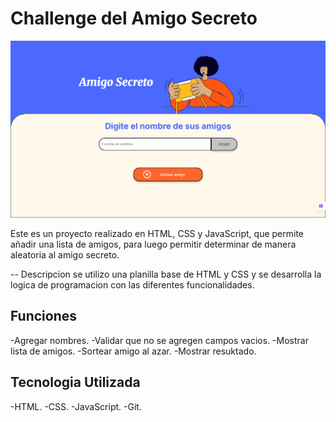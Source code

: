 <h1>Challenge del Amigo Secreto</h1>
<img src="imagen-amigo.png" alt = "imagen de la portada del amigo secreto">

<p> Este es un proyecto realizado en HTML, CSS y JavaScript, que permite añadir una lista de amigos, para luego permitir determinar de manera aleatoria al amigo secreto.
</p>
-- Descripcion 
se utilizo una planilla base de HTML y CSS y se desarrolla la logica de programacion con las diferentes funcionalidades.
<h2>Funciones</h2>
-Agregar nombres.
-Validar que no se agregen campos vacios.
-Mostrar lista de amigos.
-Sortear amigo al azar.
-Mostrar resuktado.
<h2>Tecnologia Utilizada</h2>
-HTML.
-CSS.
-JavaScript.
-Git.







